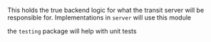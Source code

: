 This holds the true backend logic for what the transit server will be responsible for. 
Implementations in `server` will use this module

the `testing` package will help with unit tests
